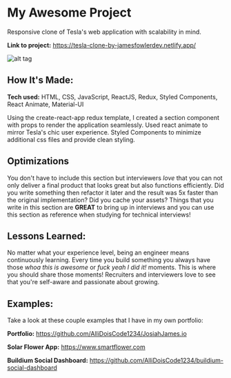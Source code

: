 # My Awesome Project
Responsive clone of Tesla's web application with scalability in mind. 

**Link to project:** https://tesla-clone-by-jamesfowlerdev.netlify.app/

![alt tag](https://imgur.com/sks6orp)

## How It's Made:

**Tech used:** HTML, CSS, JavaScript, ReactJS, Redux, Styled Components, React Animate, Material-UI

Using the create-react-app redux template, I created a section component with props to render the application seamlessly. Used react animate to mirror Tesla's chic user experience. Styled Components to minimize additional css files and provide clean styling. 

## Optimizations


You don't have to include this section but interviewers *love* that you can not only deliver a final product that looks great but also functions efficiently. Did you write something then refactor it later and the result was 5x faster than the original implementation? Did you cache your assets? Things that you write in this section are **GREAT** to bring up in interviews and you can use this section as reference when studying for technical interviews!

## Lessons Learned:

No matter what your experience level, being an engineer means continuously learning. Every time you build something you always have those *whoa this is awesome* or *fuck yeah I did it!* moments. This is where you should share those moments! Recruiters and interviewers love to see that you're self-aware and passionate about growing.

## Examples:
Take a look at these couple examples that I have in my own portfolio:

**Portfolio:** https://github.com/AlliDoisCode1234/JosiahJames.io

**Solar Flower App:** https://www.smartflower.com

**Buildium Social Dashboard:** https://github.com/AlliDoisCode1234/buildium-social-dashboard



